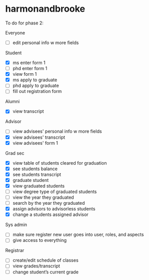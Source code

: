 # harmonandbrooke

To do for phase 2:

Everyone
- [ ] edit personal info w more fields

Student
- [x] ms enter form 1
- [ ] phd enter form 1
- [x] view form 1
- [x] ms apply to graduate
- [ ] phd apply to graduate
- [ ] fill out registration form

Alumni
- [x] view transcript

Advisor
- [ ] view advisees' personal info w more fields
- [x] view advisees' transcript
- [x] view advisees' form 1

Grad sec
- [x] view table of students cleared for graduation 
- [x] see students balance 
- [x] see students transcript 
- [x] graduate student 
- [x] view graduated students 
- [ ] view degree type of graduated students
- [ ] view the year they graduated
- [ ] search by the year they graduated
- [x] assign advisors to advisorless students 
- [x] change a students assigned advisor 

Sys admin
- [ ] make sure register new user goes into user, roles, and aspects
- [ ] give access to everything

Registrar
- [ ] create/edit schedule of classes
- [ ] view grades/transcript
- [ ] change student’s current grade
